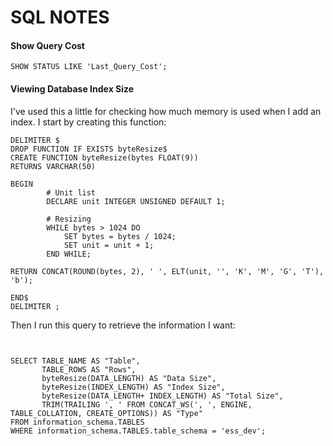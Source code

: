 # SQL NOTES


#### Show Query Cost

```
SHOW STATUS LIKE 'Last_Query_Cost';
```

#### Viewing Database Index Size
I've used this a little for checking how much memory is used when I add an index.
I start by creating this function:


```
DELIMITER $
DROP FUNCTION IF EXISTS byteResize$
CREATE FUNCTION byteResize(bytes FLOAT(9))
RETURNS VARCHAR(50)

BEGIN
        # Unit list
        DECLARE unit INTEGER UNSIGNED DEFAULT 1;

        # Resizing
        WHILE bytes > 1024 DO
            SET bytes = bytes / 1024;
            SET unit = unit + 1;
        END WHILE;

RETURN CONCAT(ROUND(bytes, 2), ' ', ELT(unit, '', 'K', 'M', 'G', 'T'), 'b');

END$
DELIMITER ;
```


Then I run this query to retrieve the information I want:


```


SELECT TABLE_NAME AS "Table",
       TABLE_ROWS AS "Rows",
       byteResize(DATA_LENGTH) AS "Data Size",
       byteResize(INDEX_LENGTH) AS "Index Size",
       byteResize(DATA_LENGTH+ INDEX_LENGTH) AS "Total Size",
       TRIM(TRAILING ', ' FROM CONCAT_WS(', ', ENGINE, TABLE_COLLATION, CREATE_OPTIONS)) AS "Type"
FROM information_schema.TABLES
WHERE information_schema.TABLES.table_schema = 'ess_dev';
```
